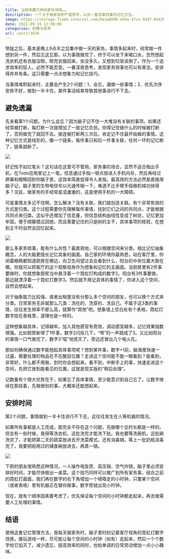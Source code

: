 ```yaml
---
title: 当效率魔爪伸向家务领域……
description: 一个关于做家务的严谨思考，以及一套没事找事的记忆方法。
image: https://storage.fleek-internal.com/0a3a8890-e65e-47ce-93d7-0442b9209d38-bucket/blog/posts/2022-09/number-two-symbol-neon-sign-vector-neon-blue-number-black-background-learning-numbers-serial-num_104045-2029.jpg
date: 2022-09-19 12:30:00
categories: 折腾与思考
url: /post/3620
---
```


带娃之后，基本是晚上9点半之后集中做一天的家务。事情多起来时，经常做一件想到另一件，然后忘这忘那。以为事情做完了，终于可以坐下来喝口水，忽然想起洗衣机还有衣服没晾。晾完衣服回来，坐没多久，又想到垃圾该倒了。作为一个追求效率的狂人，必然不能忍受。一番深夜思考，发现家务琐事也可以有章法，安排得井井有条。这只需要一点点想象力和记忆技巧。

当事情堆积起来时，主要会产生2个问题：1、会忘，漏做一些事情；2、优先次序安排不好，做到一半卡住，某件事没结束导致其他事进行不下去。

## 避免遗漏

先来看第1个问题。为什么会忘？因为脑子记不住一大堆没有关联的事项。如果还经常被打断，每打断一次就增加了一层记忆负担。你得记住做什么的时候被打断了，否则做完了就回不去。接连被打断两三次后，肯定记不住最开始做的事情。这种记忆方式是线形的，像一个链条，每件事只和后一件事关联，任何一环的记忆断了，链条就断了。

![](https://storage.fleek-internal.com/0a3a8890-e65e-47ce-93d7-0442b9209d38-bucket/blog/posts/2022-09/a3dob-xm5if.jpg)

好记性不如烂笔头？这句话在这里可不管用。家务事的场合，显然不适合掏出手机，在Todo应用里记上一笔。信息通过手指一顿点按进入手机内存，然后再经过屏幕和眼睛回到你脑子里，这效率简直低得令人发指。最高效的方法必然是直接用脑子记，脑子里的生物电信号以光速传输一下，难道不比手臂手指做机械功快得多？况且，做家务的手经常是湿漉漉的，这是使用手机的一大障碍。

可是事情太多记不住啊，怎么解决？没有关联，我们就创造关联。有个非常有效的方式是归类。这个过程需要你先理解每件事情，找到它们之间的共同点，才能根据共同点来归类。这似乎还增加了信息量，但信息结构由线性变成了树状，记忆更加牢固，便于顺藤摸瓜回想。而且需要记住的只是树的主干，具体事项的枝杈，在想到主干时自然会回忆起来。

![](https://storage.fleek-internal.com/0a3a8890-e65e-47ce-93d7-0442b9209d38-bucket/blog/posts/2022-09/number-two-symbol-neon-sign-vector-neon-blue-number-black-background-learning-numbers-serial-num_104045-2029.jpg)

那么多家务琐事，能有什么共性？最直观地，可以根据空间来分类。相比记忆抽象概念，人的大脑更擅长记忆具象的画面。自己家的环境你最熟悉，站在客厅里，你闭着眼睛都知道厨房在哪边，向卫生间望过去会看到什么，阳台的中央位置大致在哪。你就可以把客厅的这个观察视角作为想象和记忆的主画面。当厨房里有2件事要做时，你就想象厨房当中悬浮着一个霓虹灯构成的数字2。阳台有3件事要做，那边就漂浮着一个霓虹灯数字3。然后就不用记具体的事情了，你进入这个空间，自然会想起来。

对于抽象能力比较强、或者出租屋没有分那么多个空间的朋友，也可以换个方式来分类。日常家务无非就那么几类：洗吃的、洗穿的、洗自己。不属于这3类的事情，往往发生频率不那么高，就算作“其他”吧。想象墙上空白处有个表格，霓虹灯数字挂在表格里，道理也是一样的。

这种想象越具体，记得越牢。加入其他感官有奇效，调动感官越多，记忆效果指数增强。比如厨房新增了1件事，数字2闪烁几下，“噔”的一声跳成了3。又比如阳台的事情一口气做完了，数字3“嗞”地熄灭了，旁边还冒出几个电火花。

那如何确保通过数字能想起具体事项呢？想到某件事，数字+1前，脑海里快速一过遍，需要处理的物品在不在醒目位置？走进这个空间能不能一眼看到？能看到，非常好，什么都不用做，到时你会想起来。看不到，中断手上的事，快速走进这个空间，先把它放到能看见的位置。这就是现实版的“稍后处理”。

记数量有个很大优势在于，如果忘了具体事情，至少能意识到自己忘了。让数字继续在那挂着，先做做别的事，大概率还能想起来。

## 安排时间

第2个问题，事情做到一半卡住进行不下去，这往往发生在人等机器的情况。

如果所有事都是人工完成，那完全不存在这个问题，先做哪个总时长都是一样的。但总有一些时候，我得等洗衣机，这批洗完才能洗下批。我也要等洗碗机，这批碗洗完了，才能把第二天的蔬菜放进去开洗菜模式。还有消毒锅，等上一批奶瓶消毒完了，我要把刚用过的辅食碗放进去，再蒸一锅。

![](https://storage.fleek-internal.com/0a3a8890-e65e-47ce-93d7-0442b9209d38-bucket/blog/posts/2022-09/ad6mo-foqs6.jpg)

下厨的朋友很熟悉这种情况，一人操作电饭煲、高压锅、空气炸锅，脑子里必须安排好时间，才能尽快做出一桌菜。这个技巧同样可以推广到所有家务事，结合之前的霓虹灯画面，我们再在数字的右下角增加一个嘀嗒走的小时钟。只要某个空间（或者表格）里有机器正在替你做事，数字旁就出现小时钟。

现在，就有个顺序因素要考虑了。优先保证每个空间的小时钟都走起来，再去做需要人工处理的事情。

## 结语

使用这套记忆管理方法，我每天做家务时，脑子里时刻记着客厅视角的霓虹灯数字场景。像玩游戏一样，尽可能让每个空间的小时钟（如有）走起来，然后一个个数字给它掐灭了。减少遗忘、提高效率的同时，也给单调的日常劳动增加一点小小趣味。

